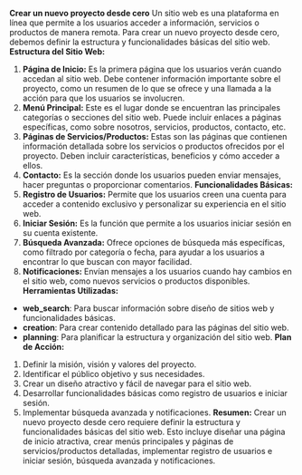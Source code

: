 **Crear un nuevo proyecto desde cero**
Un sitio web es una plataforma en línea que permite a los usuarios acceder a información, servicios o productos de manera remota. Para crear un nuevo proyecto desde cero, debemos definir la estructura y funcionalidades básicas del sitio web.
**Estructura del Sitio Web:**
1.  **Página de Inicio:** Es la primera página que los usuarios verán cuando accedan al sitio web. Debe contener información importante sobre el proyecto, como un resumen de lo que se ofrece y una llamada a la acción para que los usuarios se involucren.
2.  **Menú Principal:** Este es el lugar donde se encuentran las principales categorías o secciones del sitio web. Puede incluir enlaces a páginas específicas, como sobre nosotros, servicios, productos, contacto, etc.
3.  **Páginas de Servicios/Productos:** Estas son las páginas que contienen información detallada sobre los servicios o productos ofrecidos por el proyecto. Deben incluir características, beneficios y cómo acceder a ellos.
4.  **Contacto:** Es la sección donde los usuarios pueden enviar mensajes, hacer preguntas o proporcionar comentarios.
**Funcionalidades Básicas:**
1.  **Registro de Usuarios:** Permite que los usuarios creen una cuenta para acceder a contenido exclusivo y personalizar su experiencia en el sitio web.
2.  **Iniciar Sesión:** Es la función que permite a los usuarios iniciar sesión en su cuenta existente.
3.  **Búsqueda Avanzada:** Ofrece opciones de búsqueda más específicas, como filtrado por categoría o fecha, para ayudar a los usuarios a encontrar lo que buscan con mayor facilidad.
4.  **Notificaciones:** Envían mensajes a los usuarios cuando hay cambios en el sitio web, como nuevos servicios o productos disponibles.
**Herramientas Utilizadas:**
*   **web_search**: Para buscar información sobre diseño de sitios web y funcionalidades básicas.
*   **creation**: Para crear contenido detallado para las páginas del sitio web.
*   **planning**: Para planificar la estructura y organización del sitio web.
**Plan de Acción:**
1.  Definir la misión, visión y valores del proyecto.
2.  Identificar el público objetivo y sus necesidades.
3.  Crear un diseño atractivo y fácil de navegar para el sitio web.
4.  Desarrollar funcionalidades básicas como registro de usuarios e iniciar sesión.
5.  Implementar búsqueda avanzada y notificaciones.
**Resumen:**
Crear un nuevo proyecto desde cero requiere definir la estructura y funcionalidades básicas del sitio web. Esto incluye diseñar una página de inicio atractiva, crear menús principales y páginas de servicios/productos detalladas, implementar registro de usuarios e iniciar sesión, búsqueda avanzada y notificaciones.